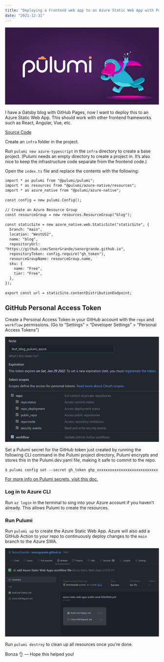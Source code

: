 ```yaml
---
title: "Deploying a Frontend web app to an Azure Static Web App with Pulumi"
date: "2021-12-31"
---
```


![Pulumi](2021-11-14-pulumi.png)

I have a Gatsby blog with GitHub Pages, now I want to deploy this to an Azure Static Web App. This should work with other frontend frameworks such as React, Angular, Vue, etc.

[Source Code](https://github.com/SenorGrande/senorgrande.github.io)

Create an `infra` folder in the project.

Run `pulumi new azure-typescript` in the `infra` directory to create a base project. (Pulumi needs an empty directory to create a project in. It’s also nice to keep the infrastructure code separate from the frontend code.)

Open the `index.ts` file and replace the contents with the following:

```
import * as pulumi from "@pulumi/pulumi";
import * as resources from "@pulumi/azure-native/resources";
import * as azure_native from "@pulumi/azure-native";

const config = new pulumi.Config();

// Create an Azure Resource Group
const resourceGroup = new resources.ResourceGroup("blog");

const staticSite = new azure_native.web.StaticSite("staticSite", {
  branch: "main",
  location: "WestUS2",
  name: "blog",
  repositoryUrl: "https://github.com/SenorGrande/senorgrande.github.io",
  repositoryToken: config.require("gh_token"),
  resourceGroupName: resourceGroup.name,
  sku: {
    name: "Free",
    tier: "Free",
  },
});

export const url = staticSite.contentDistributionEndpoint;
```

## GitHub Personal Access Token
Create a Personal Access Token in your GitHub account with the `repo` and `workflow` permissions. (Go to “Settings” > “Developer Settings” > “Personal Access Tokens”)

![GitHub PAT Scope](2021-12-31-pat-scope.png)

Set a Pulumi secret for the GitHub token just created by running the following CLI command in the Pulumi project directory, Pulumi encrypts and stores this in the Pulumi.dev.yaml file, making it safe to commit to the repo.

`$ pulumi config set --secret gh_token ghp_xxxxxxxxxxxxxxxxxxxxxxxxxxxx`

[For more info on Pulumi secrets, visit this doc.](https://www.pulumi.com/docs/intro/concepts/secrets/)

### Log in to Azure CLI
Run `az login` in the terminal to sing into your Azure account if you haven’t already. This allows Pulumi to create the resources.

### Run Pulumi
Run `pulumi up` to create the Azure Static Web App. Azure will also add a GitHub Action to your repo to continuously deploy changes to the `main` branch to the Azure SWA.

![GitHub Action Run](2021-12-31-github-run.png)

Run `pulumi destroy` to clean up all resources once you’re done.

Bonza 👌 — Hope this helped you!
